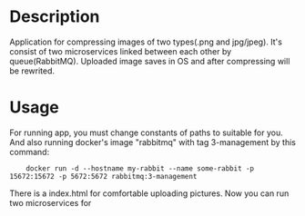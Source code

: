 # Description
Application for compressing images of two types(.png and jpg/jpeg). It's consist of two microservices linked between each other by queue(RabbitMQ). Uploaded image saves in OS and after compressing will be rewrited.

# Usage
For running app, you must change constants of paths to suitable for you. And also running docker's image "rabbitmq" with tag 3-management by this command:

		docker run -d --hostname my-rabbit --name some-rabbit -p 15672:15672 -p 5672:5672 rabbitmq:3-management
		
There is a index.html for comfortable uploading pictures. Now you can run two microservices for 
